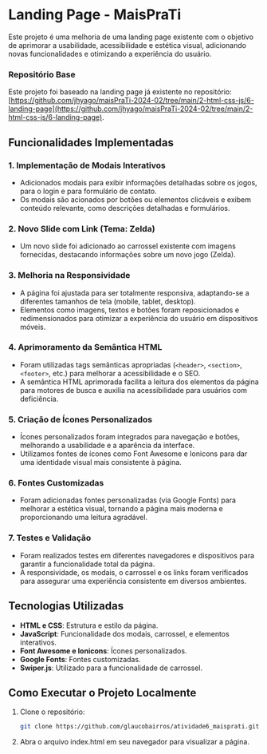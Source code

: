 # Landing Page - MaisPraTi

Este projeto é uma melhoria de uma landing page existente com o objetivo de aprimorar a usabilidade, acessibilidade e estética visual, adicionando novas funcionalidades e otimizando a experiência do usuário.

### Repositório Base
Este projeto foi baseado na landing page já existente no repositório: [https://github.com/jhyago/maisPraTi-2024-02/tree/main/2-html-css-js/6-landing-page](https://github.com/jhyago/maisPraTi-2024-02/tree/main/2-html-css-js/6-landing-page).

## Funcionalidades Implementadas

### 1. Implementação de Modais Interativos
- Adicionados modais para exibir informações detalhadas sobre os jogos, para o login e para formulário de contato.
- Os modais são acionados por botões ou elementos clicáveis e exibem conteúdo relevante, como descrições detalhadas e formulários.

### 2. Novo Slide com Link (Tema: Zelda)
- Um novo slide foi adicionado ao carrossel existente com imagens fornecidas, destacando informações sobre um novo jogo (Zelda).

### 3. Melhoria na Responsividade
- A página foi ajustada para ser totalmente responsiva, adaptando-se a diferentes tamanhos de tela (mobile, tablet, desktop).
- Elementos como imagens, textos e botões foram reposicionados e redimensionados para otimizar a experiência do usuário em dispositivos móveis.

### 4. Aprimoramento da Semântica HTML
- Foram utilizadas tags semânticas apropriadas (`<header>`, `<section>`, `<footer>`, etc.) para melhorar a acessibilidade e o SEO.
- A semântica HTML aprimorada facilita a leitura dos elementos da página para motores de busca e auxilia na acessibilidade para usuários com deficiência.

### 5. Criação de Ícones Personalizados
- Ícones personalizados foram integrados para navegação e botões, melhorando a usabilidade e a aparência da interface.
- Utilizamos fontes de ícones como Font Awesome e Ionicons para dar uma identidade visual mais consistente à página.

### 6. Fontes Customizadas
- Foram adicionadas fontes personalizadas (via Google Fonts) para melhorar a estética visual, tornando a página mais moderna e proporcionando uma leitura agradável.

### 7. Testes e Validação
- Foram realizados testes em diferentes navegadores e dispositivos para garantir a funcionalidade total da página.
- A responsividade, os modais, o carrossel e os links foram verificados para assegurar uma experiência consistente em diversos ambientes.

## Tecnologias Utilizadas
- **HTML e CSS**: Estrutura e estilo da página.
- **JavaScript**: Funcionalidade dos modais, carrossel, e elementos interativos.
- **Font Awesome e Ionicons**: Ícones personalizados.
- **Google Fonts**: Fontes customizadas.
- **Swiper.js**: Utilizado para a funcionalidade de carrossel.

## Como Executar o Projeto Localmente
1. Clone o repositório:
   ```bash
   git clone https://github.com/glaucobairros/atividade6_maisprati.git

2. Abra o arquivo index.html em seu navegador para visualizar a página.
